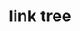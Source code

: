 ---
title                : "link tree"
permalink            : "/tag/link tree"
tag                  : "#link tree"
---